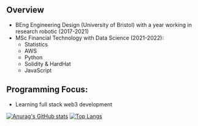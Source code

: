 ## Overview
  + BEng Engineering Design (University of Bristol) with a year working in research robotic (2017-2021)
  + MSc Financial Technology with Data Science (2021-2022):
    + Statistics
    + AWS
    + Python
    + Solidity & HardHat
    + JavaScript

## Programming Focus:
  + Learning full stack web3 development

[![Anurag's GitHub stats](https://github-readme-stats.vercel.app/api?username=alex-straw&theme=radical&hide_border=True)](https://github.com/anuraghazra/github-readme-stats) [![Top Langs](https://github-readme-stats.vercel.app/api/top-langs/?username=alex-straw&hide=html,jupyter%20notebook&theme=radical&hide_border=True&layout=compact)](https://github.com/anuraghazra/github-readme-stats)
